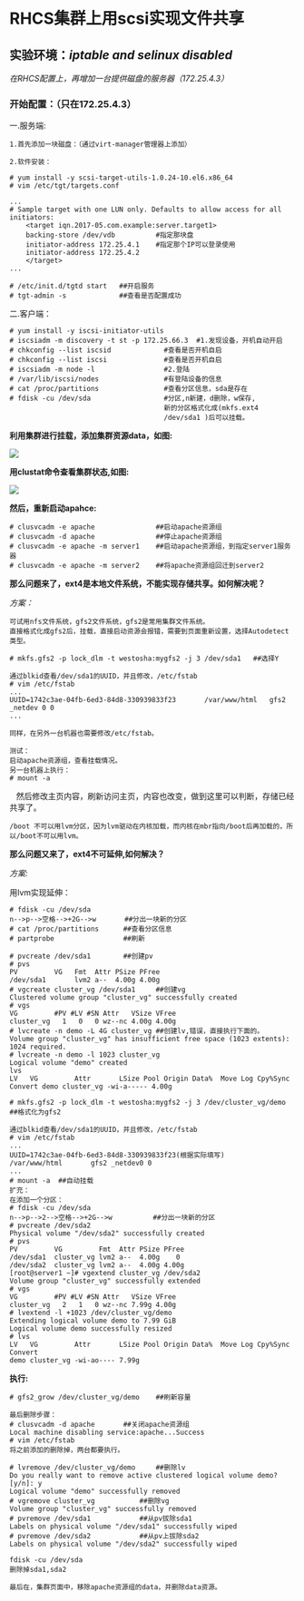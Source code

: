 # RHCS集群上用scsi实现文件共享

## 实验环境：*iptable and selinux disabled*
*在RHCS配置上，再增加一台提供磁盘的服务器（172.25.4.3）*

### 开始配置：（只在172.25.4.3）

一.服务端:

    1.首先添加一块磁盘：（通过virt-manager管理器上添加）

    2.软件安装：

    # yum install -y scsi-target-utils-1.0.24-10.el6.x86_64
    # vim /etc/tgt/targets.conf
        
    ...
    # Sample target with one LUN only. Defaults to allow access for all initiators:
        <target iqn.2017-05.com.example:server.target1>
        backing-store /dev/vdb          #指定那块盘
        initiator-address 172.25.4.1    #指定那个IP可以登录使用 
        initiator-address 172.25.4.2        
        </target>
    ...

    # /etc/init.d/tgtd start   ##开启服务
    # tgt-admin -s             ##查看是否配置成功

二.客户端：

    # yum install -y iscsi-initiator-utils
    # iscsiadm -m discovery -t st -p 172.25.66.3  #1.发现设备，开机自动开启
    # chkconfig --list iscsid             #查看是否开机自启
    # chkconfig --list iscsi              #查看是否开机自启
    # iscsiadm -m node -l                 #2.登陆
    # /var/lib/iscsi/nodes                #有登陆设备的信息
    # cat /proc/partitions                #查看分区信息，sda是存在
    # fdisk -cu /dev/sda                  #分区,n新建，d删除，w保存,
                                          新的分区格式化成(mkfs.ext4 
                                          /dev/sda1 )后可以挂载。
**利用集群进行挂载，添加集群资源data，如图:**

![](http://mdpicture-1253499256.file.myqcloud.com/Screenshot%20from%202017-12-04%2020-48-25.png)

**用clustat命令查看集群状态,如图:**

![](http://mdpicture-1253499256.file.myqcloud.com/Screenshot%20from%202017-12-04%2020-49-50.png)

**然后，重新启动apahce:**

    # clusvcadm -e apache               ##启动apache资源组
    # clusvcadm -d apache               ##停止apache资源组
    # clusvcadm -e apache -m server1    ##启动apache资源组，到指定server1服务器
    # clusvcadm -e apache -m server2    ##将apache资源组回迁到server2  

**那么问题来了，ext4是本地文件系统，不能实现存储共享。如何解决呢？**

*方案：*

    可试用nfs文件系统，gfs2文件系统，gfs2是常用集群文件系统。
    直接格式化成gfs2后，挂载，直接启动资源会报错，需要到页面重新设置，选择Autodetect类型。

    # mkfs.gfs2 -p lock_dlm -t westosha:mygfs2 -j 3 /dev/sda1   ##选择Y

    通过blkid查看/dev/sda1的UUID，并且修改，/etc/fstab
    # vim /etc/fstab
    ...
    UUID=1742c3ae-04fb-6ed3-84d8-330939833f23       /var/www/html   gfs2 _netdev 0 0
    ...

    同样，在另外一台机器也需要修改/etc/fstab。

    测试：
    启动apache资源组，查看挂载情况。
    另一台机器上执行：
    # mount -a
    然后修改主页内容，刷新访问主页，内容也改变，做到这里可以判断，存储已经共享了。

    /boot 不可以用lvm分区，因为lvm驱动在内核加载，而内核在mbr指向/boot后再加载的，所以/boot不可以用lvm。

**那么问题又来了，ext4不可延伸,如何解决？**

*方案:*

用lvm实现延伸：

    # fdisk -cu /dev/sda
    n-->p-->空格-->+2G-->w       ##分出一块新的分区
    # cat /proc/partitions      ##查看分区信息
    # partprobe                 ##刷新

    # pvcreate /dev/sda1        ##创建pv
    # pvs
    PV         VG   Fmt  Attr PSize PFree
    /dev/sda1       lvm2 a--  4.00g 4.00g
    # vgcreate cluster_vg /dev/sda1     ##创建vg
    Clustered volume group "cluster_vg" successfully created
    # vgs
    VG         #PV #LV #SN Attr   VSize VFree
    cluster_vg   1   0   0 wz--nc 4.00g 4.00g
    # lvcreate -n demo -L 4G cluster_vg ##创建lv,错误，直接执行下面的。
    Volume group "cluster_vg" has insufficient free space (1023 extents): 1024 required.
    # lvcreate -n demo -l 1023 cluster_vg
    Logical volume "demo" created
    lvs
    LV   VG         Attr       LSize Pool Origin Data%  Move Log Cpy%Sync Convert demo cluster_vg -wi-a----- 4.00g

    # mkfs.gfs2 -p lock_dlm -t westosha:mygfs2 -j 3 /dev/cluster_vg/demo            ##格式化为gfs2

    通过blkid查看/dev/sda1的UUID，并且修改，/etc/fstab
    # vim /etc/fstab
    ...
    UUID=1742c3ae-04fb-6ed3-84d8-330939833f23(根据实际填写)       /var/www/html       gfs2 _netdev0 0
    ...
    # mount -a  ##自动挂载
    扩充：
    在添加一个分区：
    # fdisk -cu /dev/sda
    n-->p-->2-->空格-->+2G-->w          ##分出一块新的分区
    # pvcreate /dev/sda2 
    Physical volume "/dev/sda2" successfully created
    # pvs
    PV         VG         Fmt  Attr PSize PFree
    /dev/sda1  cluster_vg lvm2 a--  4.00g    0 
    /dev/sda2  cluster_vg lvm2 a--  4.00g 4.00g
    [root@server1 ~]# vgextend cluster_vg /dev/sda2 
    Volume group "cluster_vg" successfully extended
    # vgs
    VG         #PV #LV #SN Attr   VSize VFree
    cluster_vg   2   1   0 wz--nc 7.99g 4.00g
    # lvextend -l +1023 /dev/cluster_vg/demo 
    Extending logical volume demo to 7.99 GiB
    Logical volume demo successfully resized
    # lvs
    LV   VG         Attr       LSize Pool Origin Data%  Move Log Cpy%Sync Convert
    demo cluster_vg -wi-ao---- 7.99g

**执行:**

    # gfs2_grow /dev/cluster_vg/demo    ##刷新容量

    最后删除步骤：
    # clusvcadm -d apache       ##关闭apache资源组
    Local machine disabling service:apache...Success
    # vim /etc/fstab
    将之前添加的删除掉，两台都要执行。

    # lvremove /dev/cluster_vg/demo     ##删除lv
    Do you really want to remove active clustered logical volume demo? [y/n]: y
    Logical volume "demo" successfully removed
    # vgremove cluster_vg           ##删除vg
    Volume group "cluster_vg" successfully removed
    # pvremove /dev/sda1            ##从pv拔除sda1
    Labels on physical volume "/dev/sda1" successfully wiped
    # pvremove /dev/sda2            ##从pv上拔除sda2
    Labels on physical volume "/dev/sda2" successfully wiped

    fdisk -cu /dev/sda
    删除掉sda1,sda2

    最后在，集群页面中，移除apache资源组的data，并删除data资源。
